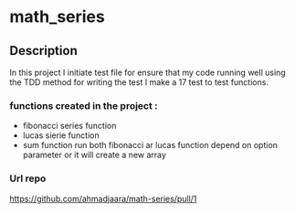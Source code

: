 
# math_series

## Description
In this project  I initiate test file for ensure that my code running well using the TDD method for writing the test 
I make a 17 test to test functions.

### functions created in the project :

- fibonacci series function
- lucas sierie function 
- sum function run both fibonacci ar lucas function depend on option parameter or it will create a new array     

### Url repo

https://github.com/ahmadjaara/math-series/pull/1

